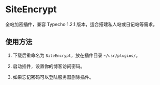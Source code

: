 # SiteEncrypt

全站加密插件，兼容 Typecho 1.2.1 版本，适合搭建私人站或日记站等需求。

## 使用方法

1. 下载后重命名为 `SiteEncrypt`，放在插件目录 `~/usr/plugins/`。

2. 启动插件，设置你的博客访问密码。

3. 如果忘记密码可以登陆服务器删除插件。
